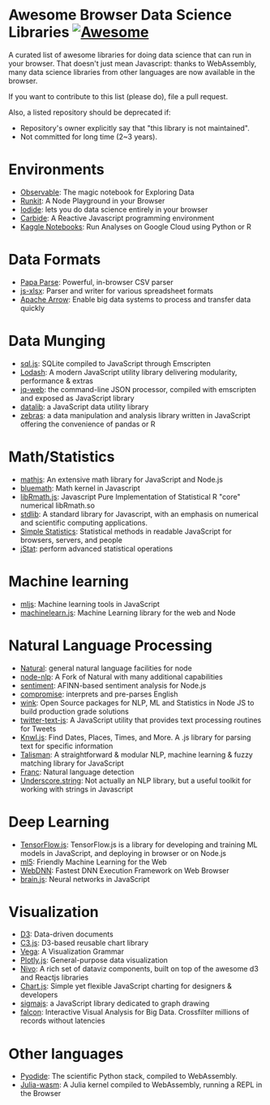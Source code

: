 # Awesome Browser Data Science Libraries [![Awesome](https://cdn.rawgit.com/sindresorhus/awesome/d7305f38d29fed78fa85652e3a63e154dd8e8829/media/badge.svg)](https://github.com/sindresorhus/awesome)

A curated list of awesome libraries for doing data science that can run in your
browser. That doesn't just mean Javascript: thanks to WebAssembly, many data
science libraries from other languages are now available in the browser.

If you want to contribute to this list (please do), file a pull request.

Also, a listed repository should be deprecated if:

* Repository's owner explicitly say that "this library is not maintained".
* Not committed for long time (2~3 years).

# Environments

- [Observable](https://observablehq.com/): The magic notebook for Exploring Data
- [Runkit](https://runkit.com/home): A Node Playground in your Browser
- [Iodide](https://alpha.iodide.io/): lets you do data science entirely in your browser
- [Carbide](https://alpha.trycarbide.com): A Reactive Javascript programming environment
- [Kaggle Notebooks](https://www.kaggle.com/kernels): Run Analyses on Google Cloud using Python or R

# Data Formats

- [Papa Parse](https://www.papaparse.com/): Powerful, in-browser CSV parser
- [js-xlsx](https://github.com/SheetJS/js-xlsx): Parser and writer for various spreadsheet formats
- [Apache Arrow](https://github.com/apache/arrow/tree/master/js): Enable big data systems to process and transfer data quickly

# Data Munging

- [sql.js](https://github.com/kripken/sql.js/): SQLite compiled to JavaScript through Emscripten
- [Lodash](https://lodash.com/): A modern JavaScript utility library delivering modularity, performance & extras
- [jq-web](https://github.com/fiatjaf/jq-web): the command-line JSON processor, compiled with emscripten and exposed as JavaScript library
- [datalib](http://vega.github.io/datalib/): a JavaScript data utility library
- [zebras](https://github.com/nickslevine/zebras): a data manipulation and analysis library written in JavaScript offering the convenience of pandas or R

# Math/Statistics

- [mathjs](https://mathjs.org/): An extensive math library for JavaScript and Node.js
- [bluemath](https://github.com/bluemathsoft/bluemath): Math kernel in Javascript
- [libRmath.js](https://github.com/jacobbogers/libRmath.js/): Javascript Pure Implementation of Statistical R "core" numerical libRmath.so
- [stdlib](https://github.com/stdlib-js/stdlib): A standard library for Javascript, with an emphasis on numerical and scientific computing applications.
- [Simple Statistics](https://simplestatistics.org/): Statistical methods in readable JavaScript for browsers, servers, and people
- [jStat](http://jstat.github.io/): perform advanced statistical operations

# Machine learning

- [mljs](https://github.com/mljs/ml): Machine learning tools in JavaScript
- [machinelearn.js](https://www.machinelearnjs.com/): Machine Learning library for the web and Node

# Natural Language Processing

- [Natural](https://github.com/NaturalNode/natural): general natural language facilities for node
- [node-nlp](https://github.com/axa-group/nlp.js#readme): A Fork of Natural with many additional capabilities
- [sentiment](https://github.com/thisandagain/sentiment): AFINN-based sentiment analysis for Node.js
- [compromise](http://compromise.cool/): interprets and pre-parses English
- [wink](https://winkjs.org/): Open Source packages for NLP, ML and Statistics in Node JS to build production grade solutions
- [twitter-text-js](https://github.com/twitter/twitter-text/tree/master/js): A JavaScript utility that provides text processing routines for Tweets
- [Knwl.js](https://github.com/benhmoore/Knwl.js): Find Dates, Places, Times, and More. A .js library for parsing text for specific information
- [Talisman](http://yomguithereal.github.io/talisman/): A straightforward & modular NLP, machine learning & fuzzy matching library for JavaScript
- [Franc](https://github.com/wooorm/franc): Natural language detection
- [Underscore.string](http://epeli.github.io/underscore.string/): Not actually an NLP library, but a useful toolkit for working with strings in Javascript

# Deep Learning

- [TensorFlow.js](https://www.tensorflow.org/js): TensorFlow.js is a library for developing and training ML models in JavaScript, and deploying in browser or on Node.js
- [ml5](https://ml5js.org/): Friendly Machine Learning for the Web
- [WebDNN](https://mil-tokyo.github.io/webdnn/): Fastest DNN Execution Framework on Web Browser
- [brain.js](https://brain.js.org/): Neural networks in JavaScript

# Visualization

- [D3](https://d3js.org): Data-driven documents
- [C3.js](https://c3js.org/): D3-based reusable chart library
- [Vega](https://vega.github.io/vega/): A Visualization Grammar
- [Plotly.js](https://plot.ly/javascript/): General-purpose data visualization
- [Nivo](https://nivo.rocks/): A rich set of dataviz components, built on top of the awesome d3 and Reactjs libraries
- [Chart.js](https://www.chartjs.org/): Simple yet flexible JavaScript charting for designers & developers
- [sigmajs](http://sigmajs.org/): a JavaScript library dedicated to graph drawing
- [falcon](https://github.com/uwdata/falcon): Interactive Visual Analysis for Big Data. Crossfilter millions of records without latencies

# Other languages

- [Pyodide](https://github.com/iodide-project/pyodide): The scientific Python stack, compiled to WebAssembly.
- [Julia-wasm](https://keno.github.io/julia-wasm/website/): A Julia kernel compiled to WebAssembly, running a REPL in the Browser
